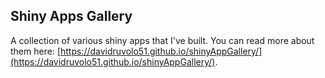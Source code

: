 ## Shiny Apps Gallery

A collection of various shiny apps that I've built. You can read more about them here: [https://davidruvolo51.github.io/shinyAppGallery/](https://davidruvolo51.github.io/shinyAppGallery/).


